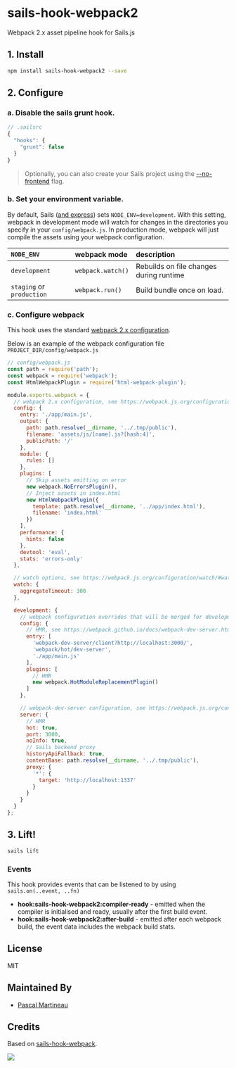 # sails-hook-webpack2
Webpack 2.x asset pipeline hook for Sails.js

## 1. Install
```sh
npm install sails-hook-webpack2 --save
```

## 2. Configure

### a. Disable the sails grunt hook.

```js
// .sailsrc
{
  "hooks": {
    "grunt": false
  }
}
```

> Optionally, you can also create your Sails project using the [--no-frontend](http://sailsjs.com/documentation/reference/command-line-interface/sails-new) flag.

### b. Set your environment variable.

By default, Sails ([and express](http://stackoverflow.com/a/16979503/291180)) sets `NODE_ENV=development`.
With this setting, webpack in development mode will watch for changes in the directories you specify in your `config/webpack.js`. In production mode, webpack will just compile the assets using your webpack configuration.

| `NODE_ENV` | webpack mode | description |
|:---|:---|:---|
| `development` | `webpack.watch()` | Rebuilds on file changes during runtime |
| `staging` or `production` | `webpack.run()` | Build bundle once on load. |

### c. Configure webpack

This hook uses the standard [webpack 2.x configuration](https://webpack.js.org/configuration/).

Below is an example of the webpack configuration file `PROJECT_DIR/config/webpack.js`

```js
// config/webpack.js
const path = require('path');
const webpack = require('webpack');
const HtmlWebpackPlugin = require('html-webpack-plugin');

module.exports.webpack = {
  // webpack 2.x configuration, see https://webpack.js.org/configuration/
  config: {
    entry: './app/main.js',
    output: {
      path: path.resolve(__dirname, '../.tmp/public'),
      filename: 'assets/js/[name].js?[hash:4]',
      publicPath: '/'
    },
    module: {
      rules: []
    },
    plugins: [
      // Skip assets emitting on error
      new webpack.NoErrorsPlugin(),
      // Inject assets in index.html
      new HtmlWebpackPlugin({
        template: path.resolve(__dirname, '../app/index.html'),
        filename: 'index.html'
      })
    ],
    performance: {
      hints: false
    },
    devtool: 'eval',
    stats: 'errors-only'
  },

  // watch options, see https://webpack.js.org/configuration/watch/#watchoptions
  watch: {
    aggregateTimeout: 300
  },

  development: {
    // webpack configuration overrides that will be merged for development mode
    config: {
      // HMR, see https://webpack.github.io/docs/webpack-dev-server.html#hot-module-replacement-with-node-js-api
      entry: [
        'webpack-dev-server/client?http://localhost:3000/',
        'webpack/hot/dev-server',
        './app/main.js'
      ],
      plugins: [
        // HMR
        new webpack.HotModuleReplacementPlugin()
      ]
    },

    // webpack-dev-server configuration, see https://webpack.js.org/configuration/dev-server/
    server: {
      // HMR
      hot: true,
      port: 3000,
      noInfo: true,
      // Sails backend proxy
      historyApiFallback: true,
      contentBase: path.resolve(__dirname, '../.tmp/public'),
      proxy: {
        '*': {
          target: 'http://localhost:1337'
        }
      }
    }
  }
};
```

## 3. Lift!

```sh
sails lift
```

### Events

This hook provides events that can be listened to by using `sails.on(..event, ..fn)`

- **hook:sails-hook-webpack2:compiler-ready**  - emitted when the compiler is initialised and ready, usually after the first build event.
- **hook:sails-hook-webpack2:after-build** - emitted after each webpack build, the event data includes the webpack build stats.

## License
MIT

## Maintained By
- [Pascal Martineau](https://github.com/lewebsimple)

## Credits
Based on [sails-hook-webpack](https://www.npmjs.com/package/sails-hook-webpack).

<img src='http://i.imgur.com/NsAdNdJ.png'>